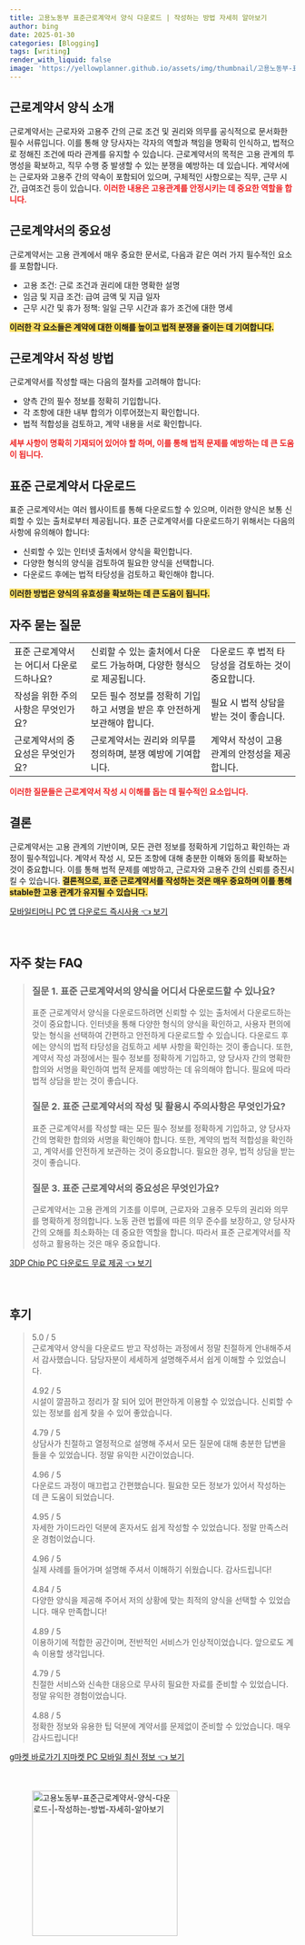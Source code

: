 ```yaml
---
title: 고용노동부 표준근로계약서 양식 다운로드 | 작성하는 방법 자세히 알아보기
author: bing
date: 2025-01-30
categories: [Blogging]
tags: [writing]
render_with_liquid: false
image: 'https://yellowplanner.github.io/assets/img/thumbnail/고용노동부-표준근로계약서-양식-다운로드-|-작성하는-방법-자세히-알아보기.webp'
---
```



<h2 id='근로계약서_양식_소개'>근로계약서 양식 소개</h2>

<p>근로계약서는 근로자와 고용주 간의 근로 조건 및 권리와 의무를 공식적으로 문서화한 필수 서류입니다. 이를 통해 양 당사자는 각자의 역할과 책임을 명확히 인식하고, 법적으로 정해진 조건에 따라 관계를 유지할 수 있습니다. 근로계약서의 목적은 고용 관계의 투명성을 확보하고, 직무 수행 중 발생할 수 있는 분쟁을 예방하는 데 있습니다. 계약서에는 근로자와 고용주 간의 약속이 포함되어 있으며, 구체적인 사항으로는 직무, 근무 시간, 급여조건 등이 있습니다. <b><span style="color: #ee2323;">이러한 내용은 고용관계를 안정시키는 데 중요한 역할을 합니다.</span></b></p>

<h2 id='근로계약서의_중요성'>근로계약서의 중요성</h2>

<p>근로계약서는 고용 관계에서 매우 중요한 문서로, 다음과 같은 여러 가지 필수적인 요소를 포함합니다. 
<ul>
    <li>고용 조건: 근로 조건과 권리에 대한 명확한 설명</li>
    <li>임금 및 지급 조건: 급여 금액 및 지급 일자</li>
    <li>근무 시간 및 휴가 정책: 일일 근무 시간과 휴가 조건에 대한 명세</li>
</ul>
<b><span style="background-color: #ffe066;">이러한 각 요소들은 계약에 대한 이해를 높이고 법적 분쟁을 줄이는 데 기여합니다.</span></b></p>

<h2 id='근로계약서_작성_방법'>근로계약서 작성 방법</h2>

<p>근로계약서를 작성할 때는 다음의 절차를 고려해야 합니다:
<ul>
    <li>양측 간의 필수 정보를 정확히 기입합니다.</li>
    <li>각 조항에 대한 내부 합의가 이루어졌는지 확인합니다.</li>
    <li>법적 적합성을 검토하고, 계약 내용을 서로 확인합니다.</li>
</ul>
<b><span style="color: #ee2323;">세부 사항이 명확히 기재되어 있어야 할 하며, 이를 통해 법적 문제를 예방하는 데 큰 도움이 됩니다.</span></b></p>

<h2 id='표준근로계약서_다운로드'>표준 근로계약서 다운로드</h2>

<p>표준 근로계약서는 여러 웹사이트를 통해 다운로드할 수 있으며, 이러한 양식은 보통 신뢰할 수 있는 출처로부터 제공됩니다. 표준 근로계약서를 다운로드하기 위해서는 다음의 사항에 유의해야 합니다:
<ul>
    <li>신뢰할 수 있는 인터넷 출처에서 양식을 확인합니다.</li>
    <li>다양한 형식의 양식을 검토하여 필요한 양식을 선택합니다.</li>
    <li>다운로드 후에는 법적 타당성을 검토하고 확인해야 합니다.</li>
</ul>
<b><span style="background-color: #ffe066;">이러한 방법은 양식의 유효성을 확보하는 데 큰 도움이 됩니다.</span></b></p>

<h2 id='자주_묻는_질문'>자주 묻는 질문</h2>

<table>
    <tr>
        <td>표준 근로계약서는 어디서 다운로드하나요?</td>
        <td>신뢰할 수 있는 출처에서 다운로드 가능하며, 다양한 형식으로 제공됩니다.</td>
        <td>다운로드 후 법적 타당성을 검토하는 것이 중요합니다.</td>
    </tr>
    <tr>
        <td>작성을 위한 주의사항은 무엇인가요?</td>
        <td>모든 필수 정보를 정확히 기입하고 서명을 받은 후 안전하게 보관해야 합니다.</td>
        <td>필요 시 법적 상담을 받는 것이 좋습니다.</td>
    </tr>
    <tr>
        <td>근로계약서의 중요성은 무엇인가요?</td>
        <td>근로계약서는 권리와 의무를 정의하며, 분쟁 예방에 기여합니다.</td>
        <td>계약서 작성이 고용 관계의 안정성을 제공합니다.</td>
    </tr>
</table>

<p><b><span style="color: #ee2323;">이러한 질문들은 근로계약서 작성 시 이해를 돕는 데 필수적인 요소입니다.</span></b></p>

<h2 id='결론'>결론</h2>

<p>근로계약서는 고용 관계의 기반이며, 모든 관련 정보를 정확하게 기입하고 확인하는 과정이 필수적입니다. 계약서 작성 시, 모든 조항에 대해 충분한 이해와 동의를 확보하는 것이 중요합니다. 이를 통해 법적 문제를 예방하고, 근로자와 고용주 간의 신뢰를 증진시킬 수 있습니다. <b><span style="background-color: #ffe066;">결론적으로, 표준 근로계약서를 작성하는 것은 매우 중요하며 이를 통해 stable한 고용 관계가 유지될 수 있습니다.</span></b></p>


<p><a class="click-button" title="모바일티머니 PC 앱 다운로드 즉시사용" href="https://yellowplanner.github.io/posts/%EB%AA%A8%EB%B0%94%EC%9D%BC%ED%8B%B0%EB%A8%B8%EB%8B%88-PC-%EC%95%B1-%EB%8B%A4%EC%9A%B4%EB%A1%9C%EB%93%9C-%EC%A6%89%EC%8B%9C%EC%82%AC%EC%9A%A9/" rel="dofollow">모바일티머니 PC 앱 다운로드 즉시사용 👈 보기</a></p><br>
<h2 id='자주_찾는_FAQ'>자주 찾는 FAQ</h2>
<div itemscope="" itemtype="https://schema.org/FAQPage"> 
<blockquote> 
<div itemscope="" itemprop="mainEntity" itemtype="https://schema.org/Question"> 
<h3 itemprop="name">질문 1. 표준 근로계약서의 양식을 어디서 다운로드할 수 있나요?</h3> 
<div itemscope="" itemprop="acceptedAnswer" itemtype="https://schema.org/Answer"> 
<span itemprop="text"> 
<p>표준 근로계약서 양식을 다운로드하려면 신뢰할 수 있는 출처에서 다운로드하는 것이 중요합니다. 인터넷을 통해 다양한 형식의 양식을 확인하고, 사용자 편의에 맞는 형식을 선택하여 간편하고 안전하게 다운로드할 수 있습니다. 다운로드 후에는 양식의 법적 타당성을 검토하고 세부 사항을 확인하는 것이 좋습니다. 또한, 계약서 작성 과정에서는 필수 정보를 정확하게 기입하고, 양 당사자 간의 명확한 합의와 서명을 확인하여 법적 문제를 예방하는 데 유의해야 합니다. 필요에 따라 법적 상담을 받는 것이 좋습니다.</p> 
</span> 
</div> 
</div> 

<div itemscope="" itemprop="mainEntity" itemtype="https://schema.org/Question"> 
<h3 itemprop="name">질문 2. 표준 근로계약서의 작성 및 활용시 주의사항은 무엇인가요?</h3> 
<div itemscope="" itemprop="acceptedAnswer" itemtype="https://schema.org/Answer"> 
<span itemprop="text"> 
<p>표준 근로계약서를 작성할 때는 모든 필수 정보를 정확하게 기입하고, 양 당사자 간의 명확한 합의와 서명을 확인해야 합니다. 또한, 계약의 법적 적합성을 확인하고, 계약서를 안전하게 보관하는 것이 중요합니다. 필요한 경우, 법적 상담을 받는 것이 좋습니다.</p> 
</span> 
</div> 
</div> 

<div itemscope="" itemprop="mainEntity" itemtype="https://schema.org/Question"> 
<h3 itemprop="name">질문 3. 표준 근로계약서의 중요성은 무엇인가요?</h3> 
<div itemscope="" itemprop="acceptedAnswer" itemtype="https://schema.org/Answer"> 
<span itemprop="text"> 
<p>근로계약서는 고용 관계의 기초를 이루며, 근로자와 고용주 모두의 권리와 의무를 명확하게 정의합니다. 노동 관련 법률에 따른 의무 준수를 보장하고, 양 당사자 간의 오해를 최소화하는 데 중요한 역할을 합니다. 따라서 표준 근로계약서를 작성하고 활용하는 것은 매우 중요합니다.</p> 
</span> 
</div> 
</div> 

</blockquote> 
</div>
<p><a class="click-button" title="3DP Chip PC 다운로드 무료 제공" href="https://yellowplanner.github.io/posts/3DP-Chip-PC-%EB%8B%A4%EC%9A%B4%EB%A1%9C%EB%93%9C-%EB%AC%B4%EB%A3%8C-%EC%A0%9C%EA%B3%B5/" rel="dofollow">3DP Chip PC 다운로드 무료 제공 👈 보기</a></p><br>
<h2 id='후기'>후기</h2>
<div itemscope itemtype="https://schema.org/Product">
  <blockquote>
  <div itemprop="review" itemscope itemtype="https://schema.org/Review">
      <div itemprop="reviewRating" itemscope itemtype="https://schema.org/Rating"> <span itemprop="ratingValue">5.0</span> / <span itemprop="bestRating">5</span> </div>
      <span itemprop="reviewBody">근로계약서 양식을 다운로드 받고 작성하는 과정에서 정말 친절하게 안내해주셔서 감사했습니다. 담당자분이 세세하게 설명해주셔서 쉽게 이해할 수 있었습니다.</span>
  </div>
  <br>
  <div itemprop="review" itemscope itemtype="https://schema.org/Review">
      <div itemprop="reviewRating" itemscope itemtype="https://schema.org/Rating"> <span itemprop="ratingValue">4.92</span> / <span itemprop="bestRating">5</span> </div>
      <span itemprop="reviewBody">시설이 깔끔하고 정리가 잘 되어 있어 편안하게 이용할 수 있었습니다. 신뢰할 수 있는 정보를 쉽게 찾을 수 있어 좋았습니다.</span>
  </div>
  <br>
  <div itemprop="review" itemscope itemtype="https://schema.org/Review">
      <div itemprop="reviewRating" itemscope itemtype="https://schema.org/Rating"> <span itemprop="ratingValue">4.79</span> / <span itemprop="bestRating">5</span> </div>
      <span itemprop="reviewBody">상담사가 친절하고 열정적으로 설명해 주셔서 모든 질문에 대해 충분한 답변을 들을 수 있었습니다. 정말 유익한 시간이었습니다.</span>
  </div>
  <br>
  <div itemprop="review" itemscope itemtype="https://schema.org/Review">
      <div itemprop="reviewRating" itemscope itemtype="https://schema.org/Rating"> <span itemprop="ratingValue">4.96</span> / <span itemprop="bestRating">5</span> </div>
      <span itemprop="reviewBody">다운로드 과정이 매끄럽고 간편했습니다. 필요한 모든 정보가 있어서 작성하는 데 큰 도움이 되었습니다.</span>
  </div>
  <br>
  <div itemprop="review" itemscope itemtype="https://schema.org/Review">
      <div itemprop="reviewRating" itemscope itemtype="https://schema.org/Rating"> <span itemprop="ratingValue">4.95</span> / <span itemprop="bestRating">5</span> </div>
      <span itemprop="reviewBody">자세한 가이드라인 덕분에 혼자서도 쉽게 작성할 수 있었습니다. 정말 만족스러운 경험이었습니다.</span>
  </div>
  <br>
  <div itemprop="review" itemscope itemtype="https://schema.org/Review">
      <div itemprop="reviewRating" itemscope itemtype="https://schema.org/Rating"> <span itemprop="ratingValue">4.96</span> / <span itemprop="bestRating">5</span> </div>
      <span itemprop="reviewBody">실제 사례를 들어가며 설명해 주셔서 이해하기 쉬웠습니다. 감사드립니다!</span>
  </div>
  <br>
  <div itemprop="review" itemscope itemtype="https://schema.org/Review">
      <div itemprop="reviewRating" itemscope itemtype="https://schema.org/Rating"> <span itemprop="ratingValue">4.84</span> / <span itemprop="bestRating">5</span> </div>
      <span itemprop="reviewBody">다양한 양식을 제공해 주어서 저의 상황에 맞는 최적의 양식을 선택할 수 있었습니다. 매우 만족합니다!</span>
  </div>
  <br>
  <div itemprop="review" itemscope itemtype="https://schema.org/Review">
      <div itemprop="reviewRating" itemscope itemtype="https://schema.org/Rating"> <span itemprop="ratingValue">4.89</span> / <span itemprop="bestRating">5</span> </div>
      <span itemprop="reviewBody">이용하기에 적합한 공간이며, 전반적인 서비스가 인상적이었습니다. 앞으로도 계속 이용할 생각입니다.</span>
  </div>
  <br>
  <div itemprop="review" itemscope itemtype="https://schema.org/Review">
      <div itemprop="reviewRating" itemscope itemtype="https://schema.org/Rating"> <span itemprop="ratingValue">4.79</span> / <span itemprop="bestRating">5</span> </div>
      <span itemprop="reviewBody">친절한 서비스와 신속한 대응으로 무사히 필요한 자료를 준비할 수 있었습니다. 정말 유익한 경험이었습니다.</span>
  </div>
  <br>
  <div itemprop="review" itemscope itemtype="https://schema.org/Review">
      <div itemprop="reviewRating" itemscope itemtype="https://schema.org/Rating"> <span itemprop="ratingValue">4.88</span> / <span itemprop="bestRating">5</span> </div>
      <span itemprop="reviewBody">정확한 정보와 유용한 팁 덕분에 계약서를 문제없이 준비할 수 있었습니다. 매우 감사드립니다!</span>
  </div>
  </blockquote>
</div>
<p><a class="click-button" title="g마켓 바로가기 지마켓 PC 모바일 최신 정보" href="https://yellowplanner.github.io/posts/g%EB%A7%88%EC%BC%93-%EB%B0%94%EB%A1%9C%EA%B0%80%EA%B8%B0-%EC%A7%80%EB%A7%88%EC%BC%93-PC-%EB%AA%A8%EB%B0%94%EC%9D%BC-%EC%B5%9C%EC%8B%A0-%EC%A0%95%EB%B3%B4/" rel="dofollow">g마켓 바로가기 지마켓 PC 모바일 최신 정보 👈 보기</a></p><br>
<figure class="image"><img src="https://yellowplanner.github.io/assets/img/thumbnail/고용노동부-표준근로계약서-양식-다운로드-|-작성하는-방법-자세히-알아보기.webp" alt="고용노동부-표준근로계약서-양식-다운로드-|-작성하는-방법-자세히-알아보기" width="256" height="256"></figure>